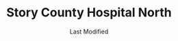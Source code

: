 ---
layout: location-page
date: Last Modified
description: "Local COVID-19 testing is available at Story County Hospital North in Nevada, Iowa, USA."
permalink: "locations/iowa/nevada/story-county-hospital-north/"
tags:
  - locations
  - iowa
title: Story County Hospital North
uniqueName: story-county-hospital-north
state: Iowa
stateAbbr: IA
hood: "Nevada"
address: "640 6th St"
city: "Nevada"
zip: "50201"
zipsNearby: "50601 50003 50005 50006 50043 50227 50420 50007 50602 50009 50010 50011 50012 50013 50014 50021 50023 50604 50608 50649 50605 50516 50026 50027 50518 50028 50029 50609 50031 52208 50421 50032 50033 50034 50035 50036 50037 50099 50038 50039 50040 50041 52211 52232 50612 50521 50523 50046 50047 52215 50050 50524 50525 50526 50051 52217 50054 50055 50056 50621 50431 50061 50529 50063 50064 50066 50530 50301 50302 50303 50304 50305 50306 50307 50308 50309 50310 50311 50312 50313 50314 50315 50316 50317 50318 50319 50320 50321 50322 50323 50324 50325 50327 50328 50329 50330 50331 50332 50333 50334 50335 50336 50339 50340 50359 50360 50361 50362 50363 50364 50367 50368 50369 50380 50381 50391 50392 50393 50394 50395 50396 50398 50936 50940 50947 50950 50980 50981 50982 50983 50069 50265 50266 50070 50624 50071 50611 50625 50532 52224 50533 50072 52225 50627 50073 50075 50538 50078 50501 50569 50101 50102 50632 50633 50105 50106 50635 50542 50543 50107 50109 50111 50112 50638 50657 50115 50441 50544 50118 50252 50119 50120 50642 50122 50643 50124 50125 50126 50128 50059 50129 50130 50131 50132 50134 50135 50137 50552 50138 50139 50452 50141 50142 50557 50143 50145 50652 50146 50148 51453 50057 50152 50153 50154 50156 50157 50158 50160 50161 50162 50062 50163 50164 50001 50166 50167 50127 50168 50169 50170 50171 50173 50566 50201 50660 50206 50207 50208 50210 50211 50212 50214 50216 50665 50217 50218 50219 50220 50222 50223 50225 50226 50228 50229 50230 51459 50231 50232 50233 50669 50234 50235 50236 50470 50237 50239 50240 50241 51462 50242 50427 50475 50243 50244 50586 50246 50247 50672 50248 50673 50249 50250 50251 52339 50591 52342 50256 50675 50257 50258 50259 50261 50594 52348 50263 50595 50680 50269 50271 50273 50276 50599 50277 50278 50347 50397" 
mapUrl: "http://maps.apple.com/?q=Story+County+Hospital+North&address=640+6th+St,Nevada,Iowa,50201"
locationType: Walk-in
phone: "515-382-2111"
website: "https://carbonhealth.com/coronavirus/covid-19-testing-centers/Iowa"
onlineBooking: undefined
closed: undefined
closedUpdate: May 25th, 2020
notes: "By appointment only."
days: Contact for hours of operation.
ctaMessage: Learn more
ctaUrl: "https://carbonhealth.com/coronavirus/covid-19-testing-centers/Iowa"
---